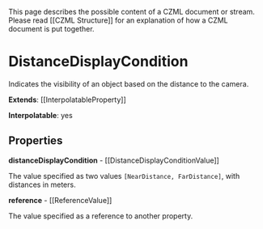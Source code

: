This page describes the possible content of a CZML document or stream. Please read [[CZML Structure]] for an explanation of how a CZML document is put together.

# DistanceDisplayCondition

Indicates the visibility of an object based on the distance to the camera.

**Extends**: [[InterpolatableProperty]]

**Interpolatable**: yes

## Properties

**distanceDisplayCondition** - [[DistanceDisplayConditionValue]]

The value specified as two values `[NearDistance, FarDistance]`, with distances in meters.


**reference** - [[ReferenceValue]]

The value specified as a reference to another property.


